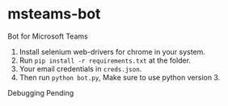 # msteams-bot
Bot for Microsoft Teams

1. Install selenium web-drivers for chrome in your system.
2. Run `pip install -r requirements.txt` at the folder.
3. Your email credentials in `creds.json`.
3. Then run `python bot.py`, Make sure to use python version 3.

Debugging Pending
